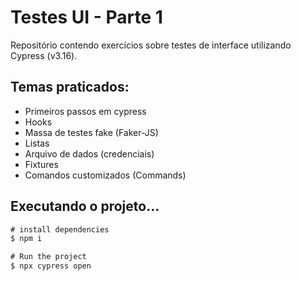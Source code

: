 # Testes UI - Parte 1
Repositório contendo exercícios sobre testes de interface utilizando Cypress (v3.16).

## Temas praticados:
- Primeiros passos em cypress
- Hooks
- Massa de testes fake (Faker-JS)
- Listas
- Arquivo de dados (credenciais)
- Fixtures
- Comandos customizados (Commands)

## Executando o projeto...
```javascript
# install dependencies
$ npm i

# Run the project
$ npx cypress open
```